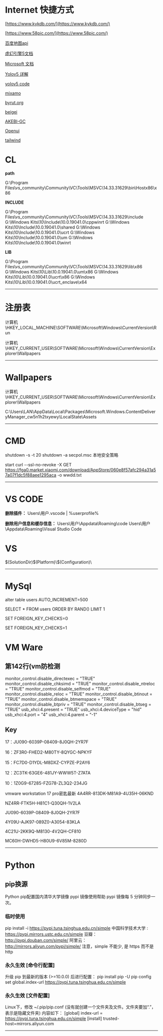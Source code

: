 # Internet 快捷方式

[https://www.kykdb.com/](https://www.kykdb.com/)

[https://www.58pic.com/](https://www.58pic.com/)

[百度地图api](https://lbsyun.baidu.com/index.php?title=jspopularGL)

[虚幻引擎5文档](https://docs.unrealengine.com/5.0/zh-CN/)

[Microsoft 文档](https://docs.microsoft.com/zh-cn/)

[Yolov5 详解](https://free.aliyun.com/product/product/ecs/freetrial?utm_content=se_1011426966)

[yolov5 code](https://blog.csdn.net/weixin_43334693/article/details/129460666?spm=1001.2014.3001.5501)

[mixamo](http://www.mixamo.com/)

[byrut.org](https://byrut.org/)

[beigei](http://www.byget.xyz/)

[AKEBI-GC](https://github.com/lwd-temp/Akebi-GC)

[Openui](https://openui.fly.dev/)

[tailwind](https://tailwind.nodejs.cn/)

# CL

**path**

G:\Program Files\vs_community\Community\VC\Tools\MSVC\14.33.31629\bin\Hostx86\x86

**INCLUDE**

G:\Program Files\vs_community\Community\VC\Tools\MSVC\14.33.31629\include
G:\Windows Kits\10\Include\10.0.19041.0\cppwinrt
G:\Windows Kits\10\Include\10.0.19041.0\shared
G:\Windows Kits\10\Include\10.0.19041.0\ucrt
G:\Windows Kits\10\Include\10.0.19041.0\um
G:\Windows Kits\10\Include\10.0.19041.0\winrt

**LIB**

G:\Program Files\vs_community\Community\VC\Tools\MSVC\14.33.31629\lib\x86
G:\Windows Kits\10\Lib\10.0.19041.0\um\x86
G:\Windows Kits\10\Lib\10.0.19041.0\ucrt\x86
G:\Windows Kits\10\Lib\10.0.19041.0\ucrt_enclave\x64

---

# 注册表

计算机\HKEY_LOCAL_MACHINE\SOFTWARE\Microsoft\Windows\CurrentVersion\Run

计算机\HKEY_CURRENT_USER\SOFTWARE\Microsoft\Windows\CurrentVersion\Explorer\Wallpapers

---

# Wallpapers

计算机\HKEY_CURRENT_USER\SOFTWARE\Microsoft\Windows\CurrentVersion\Explorer\Wallpapers

C:\Users\LAN\AppData\Local\Packages\Microsoft.Windows.ContentDeliveryManager_cw5n1h2txyewy\LocalState\Assets

---

# CMD

shutdown -s -t 20
shutdown -a
secpol.msc    本地安全策略

start curl  --ssl-no-revoke -X GET https://fga0.market.xiaomi.com/download/AppStore/060e8f57afc294a31a57a07f1dc5f88aee1295aca  -o  wwdd.txt

---

# VS CODE

**删除插件：**
Users\用户\.vscode         |   %userprofile%

**删除用户信息和缓存信息：**
Users\用户\Appdata\Roaming\code
Users\用户\Appdata\Roaming\Visual Studio Code

# VS

\$(SolutionDir)\$(Platform)\\$(Configuration)\

---

# MySql

alter table users AUTO_INCREMENT=500

SELECT * FROM  users ORDER BY RAND() LIMIT 1


SET FOREIGN_KEY_CHECKS=0

SET FOREIGN_KEY_CHECKS=1

# VM Ware

## 第142行(vm防检测

monitor_control.disable_directexec = "TRUE"
monitor_control.disable_chksimd = "TRUE"
monitor_control.disable_ntreloc = "TRUE"
monitor_control.disable_selfmod = "TRUE"
monitor_control.disable_reloc = "TRUE"
monitor_control.disable_btinout = "TRUE"
monitor_control.disable_btmemspace = "TRUE"
monitor_control.disable_btpriv = "TRUE"
monitor_control.disable_btseg = "TRUE"
usb_xhci:4.present = "TRUE"
usb_xhci:4.deviceType = "hid"
usb_xhci:4.port = "4"
usb_xhci:4.parent = "-1"

## **Key**

17：JU090-6039P-08409-8J0QH-2YR7F

16：ZF3R0-FHED2-M80TY-8QYGC-NPKYF

15：FC7D0-D1YDL-M8DXZ-CYPZE-P2AY6

12：ZC3TK-63GE6-481JY-WWW5T-Z7ATA

10：1Z0G9-67285-FZG78-ZL3Q2-234JG

vmware workstation 17 pro密匙最新
4A4RR-813DK-M81A9-4U35H-06KND

NZ4RR-FTK5H-H81C1-Q30QH-1V2LA

JU090-6039P-08409-8J0QH-2YR7F

4Y09U-AJK97-089Z0-A3054-83KLA

4C21U-2KK9Q-M8130-4V2QH-CF810

MC60H-DWHD5-H80U9-6V85M-8280D

---

# Python

## pip换源

Python pip配置国内清华大学镜像
pypi 镜像使用帮助
pypi 镜像每 5 分钟同步一次。

### 临时使用

pip install -i https://pypi.tuna.tsinghua.edu.cn/simple
中国科学技术大学 : https://pypi.mirrors.ustc.edu.cn/simple
豆瓣：http://pypi.douban.com/simple/
阿里云：http://mirrors.aliyun.com/pypi/simple/
注意，simple 不能少, 是 https 而不是 http

### 永久生效 [命令行配置]

升级 pip 到最新的版本 (>=10.0.0) 后进行配置：
pip install pip -U
pip config set global.index-url https://pypi.tuna.tsinghua.edu.cn/simple

### 永久生效 [文件配置]

Linux下，修改 ~/.pip/pip.conf (没有就创建一个文件夹及文件。文件夹要加“.”，表示是隐藏文件夹)
内容如下：
[global]
index-url = https://pypi.tuna.tsinghua.edu.cn/simple
[install]
trusted-host=mirrors.aliyun.com

---
